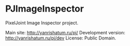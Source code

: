 # PJImageInspector
PixelJoint Image Inspector project.

Main site: http://yanrishatum.ru/pj/
Development version: http://yanrishatum.ru/pj/dev
License: Public Domain.